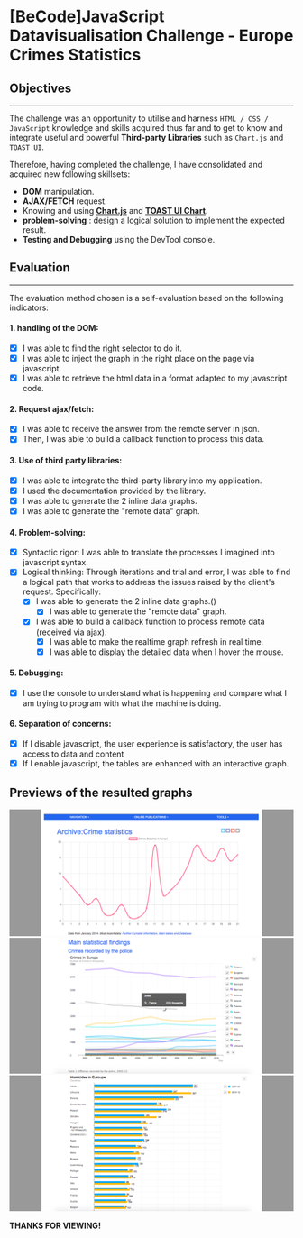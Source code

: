 # [BeCode]JavaScript Datavisualisation Challenge - Europe Crimes Statistics

## Objectives 
-----
The challenge was an opportunity to utilise and harness `HTML / CSS / JavaScript` knowledge and skills acquired thus far and to get to know and integrate useful and powerful **Third-party Libraries** such as `Chart.js` and `TOAST UI`. 

Therefore, having completed the challenge, I have consolidated and acquired new following skillsets:
- **DOM** manipulation.
- **AJAX/FETCH** request.
- Knowing and using [**Chart.js**](https://www.chartjs.org/) and [**TOAST UI Chart**](https://ui.toast.com/tui-chart/).
- **problem-solving** : design a logical solution to implement the expected result.
- **Testing and Debugging** using the DevTool console.

## Evaluation
-----
The evaluation method chosen is a self-evaluation based on the following indicators:

#### 1. handling of the DOM:
- [x] I was able to find the right selector to do it.
- [x] I was able to inject the graph in the right place on the page via javascript.
- [x] I was able to retrieve the html data in a format adapted to my javascript code.
#### 2. Request ajax/fetch:
- [x] I was able to receive the answer from the remote server in json.
- [x] Then, I was able to build a callback function to process this data.
#### 3. Use of third party libraries:
- [x] I was able to integrate the third-party library into my application.
- [x] I used the documentation provided by the library.
- [x] I was able to generate the 2 inline data graphs.
- [x] I was able to generate the "remote data" graph.
#### 4. Problem-solving:
- [x] Syntactic rigor: I was able to translate the processes I imagined into javascript syntax.
- [x] Logical thinking: Through iterations and trial and error, I was able to find a logical path that works to address the issues raised by the client's request. Specifically:
  - [x] I was able to generate the 2 inline data graphs.()
      - [x] I was able to generate the "remote data" graph.
  - [x] I was able to build a callback function to process remote data (received via ajax).
    - [x] I was able to make the realtime graph refresh in real time.
    - [x] I was able to display the detailed data when I hover the mouse.
#### 5. Debugging:
- [x] I use the console to understand what is happening and compare what I am trying to program with what the machine is doing.
#### 6. Separation of concerns:
- [x] If I disable javascript, the user experience is satisfactory, the user has access to data and content
- [x] If I enable javascript, the tables are enhanced with an interactive graph.

## Previews of the resulted graphs

![Dynamic updating chart](assets/Dynamic-Chart.png)
![Crimes Recorded by police in Europe](assets/Crimes-in-Europe.png)
![Homicide in Europe 2010 - 2012](assets/Homicide-in-Europe.png)

**THANKS FOR VIEWING!**
